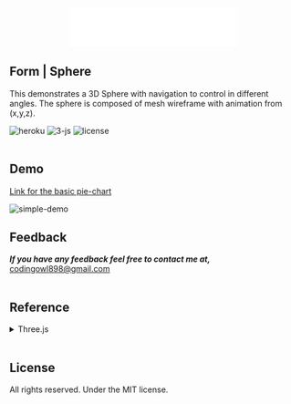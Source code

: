 

<p align="center">
  <img src="./public/images/3d-form-logo.png"/>
</p>

## Form | Sphere

This demonstrates a 3D Sphere with navigation to control in different angles. The sphere is composed of mesh wireframe with animation from (x,y,z).
<br/>

![heroku](https://img.shields.io/badge/Deployed-Heroku-blue) ![3-js](https://img.shields.io/badge/library-Threejs-blue) ![license](https://img.shields.io/badge/license-MIT-green)
<br/>
<br/>

## Demo
[Link for the basic pie-chart](https://mc-form-sphere.herokuapp.com/)
<br/>

![simple-demo](public/images/sphere-g-v1.gif)


## Feedback
***If you have any feedback feel free to contact me at,*** codingowl898@gmail.com
<br/>
<br/>

## Reference

<details>
<summary>Three.js</summary>

https://threejs.org/

</details>
<br/>

## License
All rights reserved. Under the MIT license.


